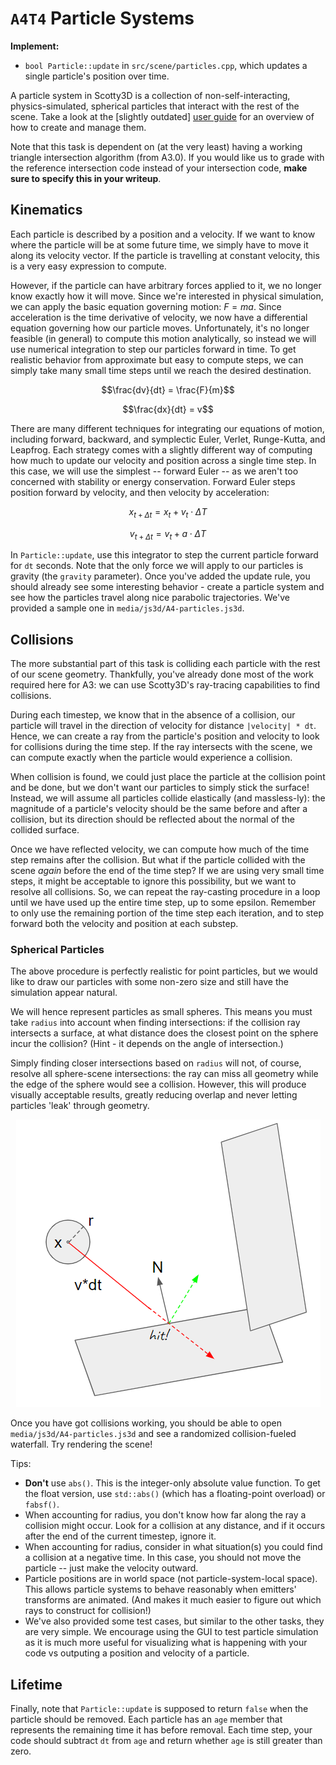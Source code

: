 # `A4T4` Particle Systems

**Implement:**
- `bool Particle::update` in `src/scene/particles.cpp`, which updates a single particle's position over time.

A particle system in Scotty3D is a collection of non-self-interacting, physics-simulated, spherical particles that interact with the rest of the scene. Take a look at the [slightly outdated] [user guide](https://cmu-graphics.github.io/Scotty3D-docs/guide/simulate_mode/) for an overview of how to create and manage them. 

Note that this task is dependent on (at the very least) having a working triangle intersection algorithm (from A3.0). If you would like us to grade with the reference intersection code instead of your intersection code, **make sure to specify this in your writeup**.

## Kinematics 

Each particle is described by a position and a velocity. If we want to know where the particle will be at some future time, we simply have to move it along its velocity vector. If the particle is travelling at constant velocity, this is a very easy expression to compute. 

However, if the particle can have arbitrary forces applied to it, we no longer know exactly how it will move. Since we're interested in physical simulation, we can apply the basic equation governing motion: $F = ma$. Since acceleration is the time derivative of velocity, we now have a differential equation governing how our particle moves. Unfortunately, it's no longer feasible (in general) to compute this motion analytically, so instead we will use numerical integration to step our particles forward in time. To get realistic behavior from approximate but easy to compute steps, we can simply take many small time steps until we reach the desired destination.

$$\frac{dv}{dt} = \frac{F}{m}$$

$$\frac{dx}{dt} = v$$

There are many different techniques for integrating our equations of motion, including forward, backward, and symplectic Euler, Verlet, Runge-Kutta, and Leapfrog. Each strategy comes with a slightly different way of computing how much to update our velocity and position across a single time step. In this case, we will use the simplest -- forward Euler -- as we aren't too concerned with stability or energy conservation. Forward Euler steps position forward by velocity, and then velocity by acceleration:

$$x_{t+\Delta t} = x_t + v_t \cdot \Delta T$$

$$v_{t+\Delta t} = v_t + a \cdot \Delta T$$

In `Particle::update`, use this integrator to step the current particle forward for `dt` seconds. Note that the only force we will apply to our particles is gravity (the `gravity` parameter). Once you've added the update rule, you should already see some interesting behavior - create a particle system and see how the particles travel along nice parabolic trajectories. We've provided a sample one in `media/js3d/A4-particles.js3d`.

## Collisions

The more substantial part of this task is colliding each particle with the rest of our scene geometry. Thankfully, you've already done most of the work required here for A3: we can use Scotty3D's ray-tracing capabilities to find collisions. 

During each timestep, we know that in the absence of a collision, our particle will travel in the direction of velocity for distance `|velocity| * dt`. Hence, we can create a ray from the particle's position and velocity to look for collisions during the time step. If the ray intersects with the scene, we can compute exactly when the particle would experience a collision. 

When collision is found, we could just place the particle at the collision point and be done, but we don't want our particles to simply stick the surface! Instead, we will assume all particles collide elastically (and massless-ly): the magnitude of a particle's velocity should be the same before and after a collision, but its direction should be reflected about the normal of the collided surface. 

Once we have reflected velocity, we can compute how much of the time step remains after the collision. But what if the particle collided with the scene _again_ before the end of the time step? If we are using very small time steps, it might be acceptable to ignore this possibility, but we want to resolve all collisions. So, we can repeat the ray-casting procedure in a loop until we have used up the entire time step, up to some epsilon. Remember to only use the remaining portion of the time step each iteration, and to step forward both the velocity and position at each substep.

### Spherical Particles

The above procedure is perfectly realistic for point particles, but we would like to draw our particles with some non-zero size and still have the simulation appear natural. 

We will hence represent particles as small spheres. This means you must take `radius` into account when finding intersections: if the collision ray intersects a surface, at what distance does the closest point on the sphere incur the collision? (Hint - it depends on the angle of intersection.)

Simply finding closer intersections based on `radius` will not, of course, resolve all sphere-scene intersections: the ray can miss all geometry while the edge of the sphere would see a collision. However, this will produce visually acceptable results, greatly reducing overlap and never letting particles 'leak' through geometry. 

<p align="center">
    <img src="T4/collision.png">
</p>

Once you have got collisions working, you should be able to open `media/js3d/A4-particles.js3d` and see a randomized collision-fueled waterfall. Try rendering the scene!

Tips:
- **Don't** use `abs()`. This is the integer-only absolute value function. To get the float version, use `std::abs()` (which has a floating-point overload) or `fabsf()`.
- When accounting for radius, you don't know how far along the ray a collision might occur. Look for a collision at any distance, and if it occurs after the end of the current timestep, ignore it.
- When accounting for radius, consider in what situation(s) you could find a collision at a negative time. In this case, you should not move the particle -- just make the velocity outward.
- Particle positions are in world space (not particle-system-local space). This allows particle systems to behave reasonably when emitters' transforms are animated. (And makes it much easier to figure out which rays to construct for collision!)
- We've also provided some test cases, but similar to the other tasks, they are very simple. We encourage using the GUI to test particle simulation as it is much more useful for visualizing what is happening with your code vs outputing a position and velocity of a particle.

## Lifetime

Finally, note that `Particle::update` is supposed to return `false` when the particle should be removed.
Each particle has an `age` member that represents the remaining time it has before removal. Each time step, your code should subtract `dt` from `age` and return whether `age` is still greater than zero. 

